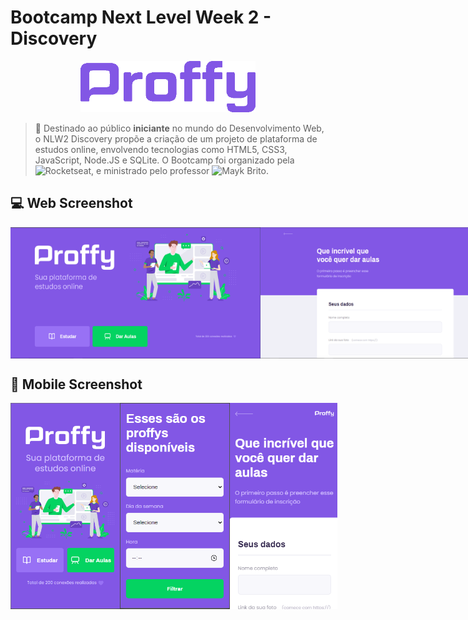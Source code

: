 # Bootcamp Next Level Week 2 - Discovery
<p align="center">
  <img src="public/images/images/purple.png" width="280">
</p>

> :rocket: Destinado ao público **iniciante** no mundo do Desenvolvimento Web, o NLW2 Discovery propõe a criação de um projeto de plataforma de estudos online, envolvendo tecnologias como HTML5, CSS3, JavaScript, Node.JS e SQLite. O Bootcamp foi organizado pela ![Rocketseat](https://github.com/rocketseat-education/), e ministrado pelo professor ![Mayk Brito](https://github.com/maykbrito).

## :computer: Web Screenshot

<div style="display: flex; align-items: 'center'; flex-direction: 'row';" >
  <img src="public/images/images/prints/landing-page.PNG" width="400" height="210">  
  <img src="public/images/images/prints/study.PNG" width="400" height="210">
</div>

## :iphone: Mobile Screenshot

<div style="display: flex; align-items: 'center'; flex-direction: 'row';" >
  <img src="public/images/images/prints/mobile-landing.PNG" width="180" height="330">  
  <img src="public/images/images/prints/mobile-disp.PNG" width="180" height="330">  
  <img src="public/images/images/prints/mobile-give.PNG" width="180" height="330">  
</div>
  
